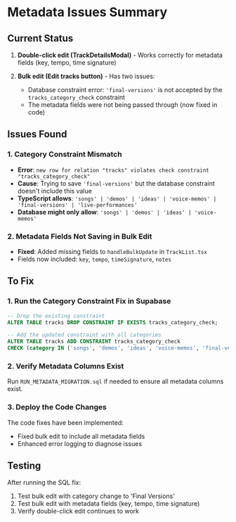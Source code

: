 # Metadata Issues Summary

## Current Status

1. **Double-click edit (TrackDetailsModal)** - Works correctly for metadata fields (key, tempo, time signature)

2. **Bulk edit (Edit tracks button)** - Has two issues:
   - Database constraint error: `'final-versions'` is not accepted by the `tracks_category_check` constraint
   - The metadata fields were not being passed through (now fixed in code)

## Issues Found

### 1. Category Constraint Mismatch
- **Error**: `new row for relation "tracks" violates check constraint "tracks_category_check"`
- **Cause**: Trying to save `'final-versions'` but the database constraint doesn't include this value
- **TypeScript allows**: `'songs' | 'demos' | 'ideas' | 'voice-memos' | 'final-versions' | 'live-performances'`
- **Database might only allow**: `'songs' | 'demos' | 'ideas' | 'voice-memos'`

### 2. Metadata Fields Not Saving in Bulk Edit
- **Fixed**: Added missing fields to `handleBulkUpdate` in `TrackList.tsx`
- Fields now included: `key`, `tempo`, `timeSignature`, `notes`

## To Fix

### 1. Run the Category Constraint Fix in Supabase
```sql
-- Drop the existing constraint
ALTER TABLE tracks DROP CONSTRAINT IF EXISTS tracks_category_check;

-- Add the updated constraint with all categories
ALTER TABLE tracks ADD CONSTRAINT tracks_category_check 
CHECK (category IN ('songs', 'demos', 'ideas', 'voice-memos', 'final-versions', 'live-performances'));
```

### 2. Verify Metadata Columns Exist
Run `RUN_METADATA_MIGRATION.sql` if needed to ensure all metadata columns exist.

### 3. Deploy the Code Changes
The code fixes have been implemented:
- Fixed bulk edit to include all metadata fields
- Enhanced error logging to diagnose issues

## Testing

After running the SQL fix:
1. Test bulk edit with category change to 'Final Versions'
2. Test bulk edit with metadata fields (key, tempo, time signature)
3. Verify double-click edit continues to work